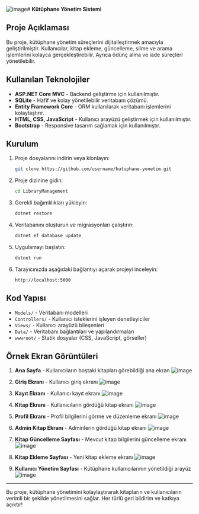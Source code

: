 ![image](https://github.com/user-attachments/assets/05ea511e-c5c0-4ca3-9231-5710ea0b2119)# **Kütüphane Yönetim Sistemi**

## **Proje Açıklaması**
Bu proje, kütüphane yönetim süreçlerini dijitalleştirmek amacıyla geliştirilmiştir. Kullanıcılar, kitap ekleme, güncelleme, silme ve arama işlemlerini kolayca gerçekleştirebilir. Ayrıca ödünç alma ve iade süreçleri yönetilebilir.

## **Kullanılan Teknolojiler**
- **ASP.NET Core MVC** - Backend geliştirme için kullanılmıştır.
- **SQLite** - Hafif ve kolay yönetilebilir veritabanı çözümü.
- **Entity Framework Core** - ORM kullanılarak veritabanı işlemlerini kolaylaştırır.
- **HTML, CSS, JavaScript** - Kullanıcı arayüzü geliştirmek için kullanılmıştır.
- **Bootstrap** - Responsive tasarım sağlamak için kullanılmıştır.

## **Kurulum**
1. Proje dosyalarını indirin veya klonlayın:
   ```sh
   git clone https://github.com/username/kutuphane-yonetim.git
   ```
2. Proje dizinine gidin:
   ```sh
   cd LibraryManagement
   ```
3. Gerekli bağımlılıkları yükleyin:
   ```sh
   dotnet restore
   ```
4. Veritabanını oluşturun ve migrasyonları çalıştırın:
   ```sh
   dotnet ef database update
   ```
5. Uygulamayı başlatın:
   ```sh
   dotnet run
   ```
6. Tarayıcınızda aşağıdaki bağlantıyı açarak projeyi inceleyin:
   ```
   http://localhost:5000
   ```

## **Kod Yapısı**
- `Models/` - Veritabanı modelleri
- `Controllers/` - Kullanıcı isteklerini işleyen denetleyiciler
- `Views/` - Kullanıcı arayüzü bileşenleri
- `Data/` - Veritabanı bağlantıları ve yapılandırmaları
- `wwwroot/` - Statik dosyalar (CSS, JavaScript, görseller)

## **Örnek Ekran Görüntüleri**
1. **Ana Sayfa** - Kullanıcıların boştaki kitapları görebildiği ana ekran
![image](https://github.com/user-attachments/assets/13589d63-de31-4717-a4f4-0016778f917a)

2. **Giriş Ekranı** - Kullanıcı giriş ekranı
![image](https://github.com/user-attachments/assets/abd6c899-3b95-4408-b6a1-31b9fec726ca)

4. **Kayıt Ekranı** - Kullanıcı kayıt ekranı
![image](https://github.com/user-attachments/assets/5c4e7cf9-052f-4888-b81d-29c4f5820d55)

5. **Kitap Ekranı** - Kullanıcıların gördüğü kitap ekranı
![image](https://github.com/user-attachments/assets/c7ef0dc4-a3a3-42f0-a568-85395f070a4d)

6. **Profil Ekranı** - Profil bilgilerini görme ve düzenleme ekranı
![image](https://github.com/user-attachments/assets/281d3d26-e91f-4234-8230-5fa541daddf8)

7. **Admin Kitap Ekranı** - Adminlerin gördüğü kitap ekranı
![image](https://github.com/user-attachments/assets/d8be83f0-542e-4a48-ba99-0b22523ab8a3)

8. **Kitap Güncelleme Sayfası** - Mevcut kitap bilgilerini güncelleme ekranı
![image](https://github.com/user-attachments/assets/813c431a-6c00-4899-893e-1a5ff0cb0dfa)

9. **Kitap Ekleme Sayfası** - Yeni kitap ekleme ekranı
![image](https://github.com/user-attachments/assets/ea8494ec-4ffd-4a35-9772-7faec2baf76b)

10. **Kullanıcı Yönetim Sayfası** - Kütüphane kullanıcılarının yönetildiği arayüz
![image](https://github.com/user-attachments/assets/c42c1737-92fe-4272-81a7-fc5be0055ee7)

---

Bu proje, kütüphane yönetimini kolaylaştırarak kitapların ve kullanıcıların verimli bir şekilde yönetilmesini sağlar. Her türlü geri bildirim ve katkıya açıktır!


